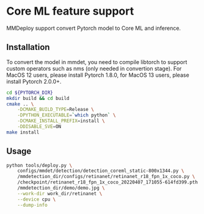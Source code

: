 # Core ML feature support

MMDeploy support convert Pytorch model to Core ML and inference.

## Installation

To convert the model in mmdet, you need to compile libtorch to support custom operators such as nms (only needed in convertion stage). For MacOS 12 users, please install Pytorch 1.8.0, for MacOS 13 users, please install Pytorch 2.0.0+.

```bash
cd ${PYTORCH_DIR}
mkdir build && cd build
cmake .. \
    -DCMAKE_BUILD_TYPE=Release \
    -DPYTHON_EXECUTABLE=`which python` \
    -DCMAKE_INSTALL_PREFIX=install \
    -DDISABLE_SVE=ON
make install
```

## Usage

```bash
python tools/deploy.py \
    configs/mmdet/detection/detection_coreml_static-800x1344.py \
    /mmdetection_dir/configs/retinanet/retinanet_r18_fpn_1x_coco.py \
    /checkpoint/retinanet_r18_fpn_1x_coco_20220407_171055-614fd399.pth \
    /mmdetection_dir/demo/demo.jpg \
    --work-dir work_dir/retinanet \
    --device cpu \
    --dump-info
```
